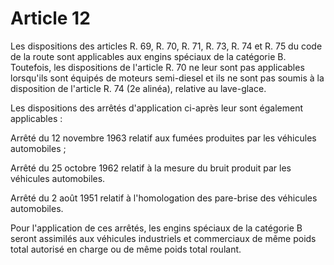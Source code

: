 # Article 12

Les dispositions des articles R. 69, R. 70, R. 71, R. 73, R. 74 et R. 75 du code de la route sont applicables aux engins spéciaux de la catégorie B. Toutefois, les dispositions de l'article R. 70 ne leur sont pas applicables lorsqu'ils sont équipés de moteurs semi-diesel et ils ne sont pas soumis à la disposition de l'article R. 74 (2e alinéa), relative au lave-glace.

Les dispositions des arrêtés d'application ci-après leur sont également applicables :

Arrêté du 12 novembre 1963 relatif aux fumées produites par les véhicules automobiles ;

Arrêté du 25 octobre 1962 relatif à la mesure du bruit produit par les véhicules automobiles.

Arrêté du 2 août 1951 relatif à l'homologation des pare-brise des véhicules automobiles.

Pour l'application de ces arrêtés, les engins spéciaux de la catégorie B seront assimilés aux véhicules industriels et commerciaux de même poids total autorisé en charge ou de même poids total roulant.
